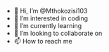 - 👋 Hi, I’m @Mthokozisi103
- 👀 I’m interested in coding
- 🌱 I’m currently learning
- 💞️ I’m looking to collaborate on
- 📫 How to reach me 

<!---
Mthokozisi103/Mthokozisi103 is a ✨ special ✨ repository because its `README.md` (this file) appears on your GitHub profile.
You can click the Preview link to take a look at your changes.
--->

